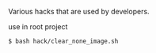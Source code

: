Various hacks that are used by developers.

use in root project

```
$ bash hack/clear_none_image.sh
```
